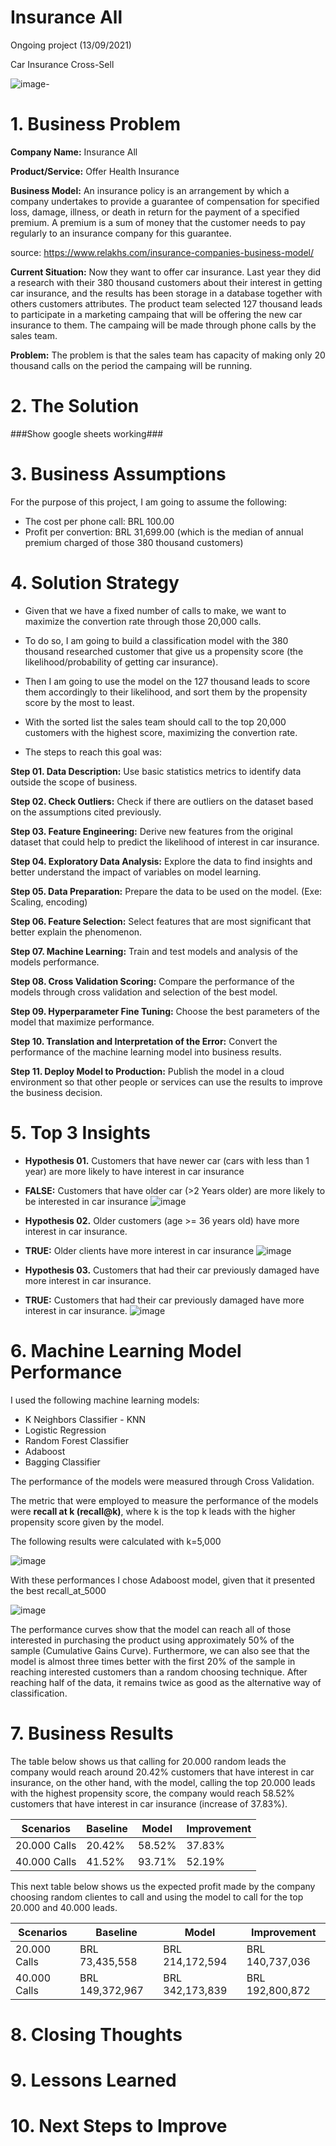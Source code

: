 # Insurance All

Ongoing project (13/09/2021)

Car Insurance Cross-Sell

![image](https://user-images.githubusercontent.com/72954917/133703422-1bc27912-6d98-4115-b1dc-87b9b5630463.png)-

# 1. Business Problem

**Company Name:** Insurance All

**Product/Service:** Offer Health Insurance

**Business Model:** An insurance policy is an arrangement by which a company undertakes to provide a guarantee of compensation for specified loss, damage, illness, or death in return for the payment of a specified premium. A premium is a sum of money that the customer needs to pay regularly to an insurance company for this guarantee.

source: https://www.relakhs.com/insurance-companies-business-model/

**Current Situation:** Now they want to offer car insurance. Last year they did a research with their 380 thousand customers about their interest in getting car insurance, and the results has been storage in a database together with others customers attributes.
The product team selected 127 thousand leads to participate in a marketing campaing that will be offering the new car insurance to them. The campaing will be made through phone calls by the sales team.

**Problem:** The problem is that the sales team has capacity of making only 20 thousand calls on the period the campaing will be running.
    
# 2. The Solution  

###Show google sheets working###

 
# 3. Business Assumptions
For the purpose of this project, I am going to assume the following:
- The cost per phone call: BRL 100.00
- Profit per convertion: BRL 31,699.00 (which is the median of annual premium charged of those 380 thousand customers)

# 4. Solution Strategy

- Given that we have a fixed number of calls to make, we want to maximize the convertion rate through those 20,000 calls.
- To do so, I am going to build a classification model with the 380 thousand researched customer that give us a propensity score (the likelihood/probability of getting car insurance).
- Then I am going to use the model on the 127 thousand leads to score them accordingly to their likelihood, and sort them by the propensity score by the most to least.
- With the sorted list the sales team should call to the top 20,000 customers with the highest score, maximizing the convertion rate.

- The steps to reach this goal was:  

**Step 01. Data Description:** Use basic statistics metrics to identify data outside the scope of business.

**Step 02. Check Outliers:** Check if there are outliers on the dataset based on the assumptions cited previously.

**Step 03. Feature Engineering:** Derive new features from the original dataset that could help to predict the likelihood of interest in car insurance.

**Step 04. Exploratory Data Analysis:** Explore the data to find insights and better understand the impact of variables on model learning.

**Step 05. Data Preparation:** Prepare the data to be used on the model. (Exe: Scaling, encoding)

**Step 06. Feature Selection:** Select features that are most significant that better explain the phenomenon.

**Step 07. Machine Learning:** Train and test models and analysis of the models performance.

**Step 08. Cross Validation Scoring:** Compare the performance of the models through cross validation and selection of the best model.

**Step 09. Hyperparameter Fine Tuning:** Choose the best parameters of the model that maximize performance.

**Step 10. Translation and Interpretation of the Error:** Convert the performance of the machine learning model into business results.

**Step 11. Deploy Model to Production:** Publish the model in a cloud environment so that other people or services can use the results to improve the business decision.

# 5. Top 3 Insights

- **Hypothesis 01.** Customers that have newer car (cars with less than 1 year) are more likely to have interest in car insurance
- **FALSE:** Customers that have older car (>2 Years older) are more likely to be interested in car insurance
![image](https://user-images.githubusercontent.com/72954917/134426531-a06b8aee-69d2-4f2c-80cc-8b52cf754a9f.png)

- **Hypothesis 02.** Older customers (age >= 36 years old) have more interest in car insurance.
- **TRUE:** Older clients have more interest in car insurance
![image](https://user-images.githubusercontent.com/72954917/134426929-871e847f-b866-48ea-b644-db6fc34aef3f.png)

- **Hypothesis 03.** Customers that had their car previously damaged have more interest in car insurance.
- **TRUE:** Customers that had their car previously damaged have more interest in car insurance.
![image](https://user-images.githubusercontent.com/72954917/134427238-30f36017-4a3e-48bc-8c5a-b0178b8420c3.png)

# 6. Machine Learning Model Performance
I used the following machine learning models:

- K Neighbors Classifier - KNN
- Logistic Regression
- Random Forest Classifier
- Adaboost
- Bagging Classifier

The performance of the models were measured through Cross Validation.

The metric that were employed to measure the performance of the models were **recall at k (recall@k)**, where k is the top k leads with the higher propensity score given by the model.

The following results were calculated with k=5,000

![image](https://user-images.githubusercontent.com/72954917/133708205-8cc3b4d5-f890-43ef-adb7-fdd9867396ad.png)

With these performances I chose Adaboost model, given that it presented the best recall_at_5000

![image](https://user-images.githubusercontent.com/72954917/133708717-d6b459b1-a15c-4026-9e9a-5232c5272ef5.png)

The performance curves show that the model can reach all of those interested in purchasing the product using approximately 50% of the sample (Cumulative Gains Curve). Furthermore, we can also see that the model is almost three times better with the first 20% of the sample in reaching interested customers than a random choosing technique. After reaching half of the data, it remains twice as good as the alternative way of classification.

# 7. Business Results

The table below shows us that calling for 20.000 random leads the company would reach around 20.42% customers that have interest in car insurance, on the other hand, with the model, calling the top 20.000 leads with the highest propensity score, the company would reach 58.52% customers that have interest in car insurance (increase of 37.83%).

Scenarios | Baseline | Model | Improvement
--- | --- | --- | ---
20.000 Calls | 20.42% | 58.52%  | 37.83% 
40.000 Calls | 41.52% | 93.71% | 52.19%

This next table below shows us the expected profit made by the company choosing random clientes to call and using the model to call for the top 20.000 and 40.000 leads.

Scenarios | Baseline | Model | Improvement
--- | --- | --- | ---
20.000 Calls | BRL 73,435,558 | BRL 214,172,594 | BRL 140,737,036
40.000 Calls | BRL 149,372,967 | BRL 342,173,839 | BRL 192,800,872

# 8. Closing Thoughts

# 9. Lessons Learned

# 10. Next Steps to Improve



